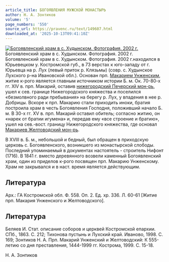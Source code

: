 ```yaml
---
article_title: БОГОЯВЛЕНИЯ МУЖСКОЙ МОНАСТЫРЬ
author: Н. А. Зонтиков
volume: '5'
page_numbers: '550'
source_url: https://pravenc.ru/text/149607.html
downloaded_at: '2025-10-13T09:41:10Z'
---
```


[![Богоявленский храм в с. Худынском. Фотография. 2002 г.](https://pravenc.ru/data/260/457/1234/1i200.jpg "Кликните для увеличения картинки")](https://pravenc.ru/data/260/457/1234/1i400.jpg)Богоявленский храм в с. Худынском. Фотография. 2002 г.  
Богоявленский храм в с. Худынском. Фотография. 2002 г.находился в Юрьевецком у. Костромской губ., в 73 верстах к юго-западу от г. Юрьевца на р. Лух (левый приток р. Клязьмы) (совр. с. Худынское Лухского р-на Ивановской обл.). Основан прп. [Макарием Унженским](<https://pravenc.ru/text/Макарием Унженским.html>), житие к-рого является главным источником истории Б. м. Ок. 70-80-х гг. XIV в. прп. Макарий, оставив [нижегородский Печерский мон-рь](<https://pravenc.ru/text/нижегородский Печерский мон-рь.html>), ушел к сев. границе Нижегородского княжества и поселился «безмолвного ради пребывания» на берегу р. Лух, у впадения в нее р. Добрицы. Вскоре к прп. Макарию стали приходить иноки, братия построила храм в честь Богоявления Господня, положивший начало Б. м. В 30-х гг. XV в. прп. Макарий оставил обитель; согласно житию, он «нарек от братии игумена» и, передав ему «все строение и братию», ушел на сев.-вост. границу Нижегородского княжества, где основал [Макариев Желтоводский мон-рь](<https://pravenc.ru/text/МАКАРИЕВ ЖЕЛТОВОДСКИЙ ВО ИМЯ СВЯТОЙ ТРОИЦЫ ЖЕНСКИЙ МОНАСТЫРЬ.html>).

В XVIII в. Б. м., небольшой и бедный, был обращен в приходскую церковь с. Богоявленского, возникшего из монастырской слободы. Последний упоминаемый в документах настоятель - строитель Нифонт (1716). В 1841 г. вместо деревянного возвели каменный Богоявленский храм, один из приделов к-рого посвящен прп. Макарию Унженскому. Храм не закрывался и в наст. время является действующим.

## Литература

Арх.: ГА Костромской обл. Ф. 558. Оп. 2. Ед. хр. 336. Л. 60-61 [Житие прп. Макария Унженского и Желтоводского].

## Литература

Беляев И. Стат. описание соборов и церквей Костромской епархии. СПб., 1863. С. 212; Тихонова пустынь и Лухский край. Иваново, 1998. С. 169; Зонтиков Н. А. Прп. Макарий Унженский и Желтоводский: К 555-летию со дня преставления, 1444-1999 гг. Кострома, 1999. С. 15-18.

Н. А. Зонтиков
